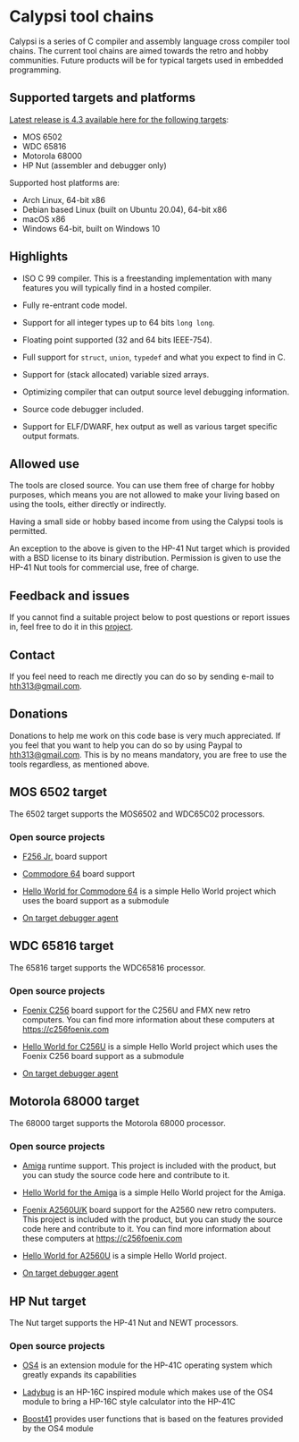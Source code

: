 # Calypsi tool chains

Calypsi is a series of C compiler and assembly language cross compiler
tool chains. The current tool chains are aimed towards the
retro and hobby communities. Future products will be for typical
targets used in embedded programming.

## Supported targets and platforms

[Latest release is 4.3 available here for the following targets](https://github.com/hth313/Calypsi-tool-chains/releases/tag/4.3):

* MOS 6502
* WDC 65816
* Motorola 68000
* HP Nut (assembler and debugger only)

Supported host platforms are:

* Arch Linux, 64-bit x86
* Debian based Linux (built on Ubuntu 20.04), 64-bit x86
* macOS x86
* Windows 64-bit, built on Windows 10

## Highlights

* ISO C 99 compiler. This is a freestanding
  implementation with many features you will typically find in a
  hosted compiler.

* Fully re-entrant code model.

* Support for all integer types up to 64 bits `long long`.

* Floating point supported (32 and 64 bits IEEE-754).

* Full support for `struct`, `union`, `typedef` and what you
  expect to find in C.

* Support for (stack allocated) variable sized arrays.

* Optimizing compiler that can output source level debugging
  information.

* Source code debugger included.

* Support for ELF/DWARF, hex output as well as various target specific
  output formats.

## Allowed use

The tools are closed source. You can use them free of charge for
hobby purposes, which means you are not allowed to make your living
based on using the tools, either directly or indirectly.

Having a small side or hobby based income from using the Calypsi
tools is permitted.

An exception to the above is given to the HP-41 Nut target which is
provided with a BSD license to its binary distribution.
Permission is given to use the HP-41 Nut tools for commercial use,
free of charge.

## Feedback and issues

If you cannot find a suitable project below to post questions or
report issues in, feel free to do it in this
[project](https://github.com/hth313/Calypsi-tool-chains).

## Contact

If you feel need to reach me directly you can do so by sending
e-mail to hth313@gmail.com.

## Donations

Donations to help me work on this code base is very much appreciated.
If you feel that you want to help you can do so by using Paypal to
hth313@gmail.com. This is by no means mandatory, you are free to use
the tools regardless, as mentioned above.

## MOS 6502 target

The 6502 target supports the MOS6502 and WDC65C02 processors.

### Open source projects

* [F256 Jr.](https://github.com/hth313/Calypsi-6502-Foenix) board support

* [Commodore 64](https://github.com/hth313/Calypsi-6502-Commodore) board support

* [Hello World for Commodore 64](https://github.com/hth313/Calypsi-6502-hello-world)
  is a simple Hello World project which uses the board support as a submodule

* [On target debugger agent](https://github.com/hth313/Calypsi-remote-debug)

## WDC 65816 target

The 65816 target supports the WDC65816 processor.

### Open source projects

* [Foenix C256](https://github.com/hth313/Calypsi-65816-Foenix) board support
  for the C256U and FMX new retro computers. You can find more information
  about these computers at https://c256foenix.com

* [Hello World for C256U](https://github.com/hth313/Calypsi-65816-hello-world)
  is a simple Hello World project which uses the Foenix C256 board
  support as a submodule

* [On target debugger agent](https://github.com/hth313/Calypsi-remote-debug)

## Motorola 68000 target

The 68000 target supports the Motorola 68000 processor.

### Open source projects

* [Amiga](https://github.com/hth313/Calypsi-Amiga) runtime support. This project
  is included with the product, but you can study the source code here and
  contribute to it.

* [Hello World for the Amiga](https://github.com/hth313/Calypsi-Amiga-hello-world)
  is a simple Hello World project for the Amiga.

* [Foenix A2560U/K](https://github.com/hth313/Calypsi-m68k-Foenix) board support
  for the A2560 new retro computers.
  This project is included with the product, but you can study the source code here
  and contribute to it.
  You can find more information about these computers at https://c256foenix.com

* [Hello World for A2560U](https://github.com/hth313/Calypsi-m68k-hello-world)
  is a simple Hello World project.

* [On target debugger agent](https://github.com/hth313/Calypsi-remote-debug)

## HP Nut target

The Nut target supports the HP-41 Nut and NEWT processors.

### Open source projects

* [OS4](https://github.com/hth313/OS4) is an extension module for the
  HP-41C operating system which greatly expands its capabilities

* [Ladybug](https://github.com/hth313/ladybug) is an HP-16C inspired
  module which makes use of the OS4 module to bring a HP-16C style
  calculator into the HP-41C

* [Boost41](https://github.com/hth313/boost41) provides user functions
  that is based on the features provided by the OS4 module
